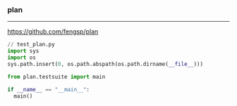 ### plan
---
https://github.com/fengsp/plan

```py
// test_plan.py
import sys
import os
sys.path.insert(0, os.path.abspath(os.path.dirname(__file__)))

from plan.testsuite import main

if __name__ == "__main__":
  main()
```

```
```

```
```


